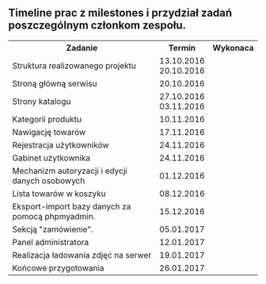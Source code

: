 
<table border="0">
<h2>Timeline prac z milestones i przydział zadań poszczególnym członkom zespołu.</h2>
   <tr>
    <th>Zadanie</th>
    <th>Termin</th>
    <th>Wykonaca</th>
   </tr>
   <tr><td>Struktura realizowanego projektu</td><td>13.10.2016<br>20.10.2016</td><td></td></tr>
   <tr><td>Stroną główną serwisu</td><td>20.10.2016</td><td></td></tr>
   <tr><td>Strony katalogu</td><td>27.10.2016 <br>03.11.2016</td><td></td></tr>
   <tr><td>Kategorii  produktu</td><td>10.11.2016</td><td></td></tr>
   <tr><td>Nawigację towarów</td><td>17.11.2016</td><td></td></tr>
   <tr><td>Rejestracja użytkowników</td><td>24.11.2016</td><td></td></tr>
   <tr><td>Gabinet użytkownika</td><td>24.11.2016</td><td></td></tr>
   <tr><td>Mechanizm autoryzacji i edycji danych osobowych</td><td>01.12.2016</td><td></td></tr>
   <tr><td>Lista towarów w koszyku</td><td>08.12.2016</td><td></td></tr>
   <tr><td>Eksport-import bazy danych za pomocą phpmyadmin.</td><td>15.12.2016</td><td></td></tr>
   <tr><td>Sekcją "zamówienie".</td><td>05.01.2017</td><td></td></tr>
   <tr><td>Panel administratora</td><td>12.01.2017</td><td></td></tr>
   <tr><td>Realizacja  ładowania zdjęć na serwer</td><td>19.01.2017</td><td></td></tr>
   <tr><td>Końcowe przygotowania</td><td>26.01.2017</td><td></td></tr>
  </table>
